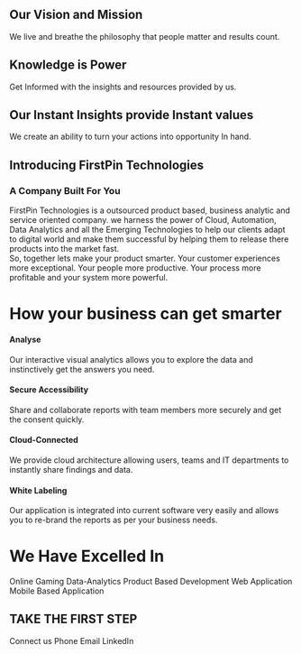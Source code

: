 

## Our Vision and Mission

We live and breathe the philosophy that people matter and results count.
## Knowledge is Power 
Get Informed with the insights and resources provided by us. 

## Our Instant Insights provide Instant values
We create an ability to turn your actions into opportunity In hand.
 

## Introducing FirstPin Technologies
### A Company Built For You

FirstPin Technologies is a outsourced product based, business analytic and service oriented company. we harness  the power of Cloud, Automation, Data Analytics and all the Emerging Technologies to help our clients adapt to digital world and make them successful by helping them to release there products into the market fast.  
So, together lets make your product smarter. Your customer experiences more exceptional. Your people more productive. Your process more profitable and your system more powerful.

# How your business can get smarter

#### Analyse

Our interactive visual analytics allows you to explore the data and instinctively get the answers you need.

#### Secure Accessibility
Share and collaborate reports with team members more securely and get the consent quickly.

#### Cloud-Connected

We provide cloud architecture allowing users, teams and IT departments to instantly share findings and data.

#### White Labeling

Our application is integrated into current software very easily and allows you to re-brand the reports as per your business needs.

# We Have Excelled In

Online Gaming
Data-Analytics
Product Based Development
Web Application
Mobile Based Application


## TAKE THE FIRST STEP

Connect us
Phone   			Email		  LinkedIn


<!--stackedit_data:
eyJoaXN0b3J5IjpbLTEwODkzNzc4NDQsMTcwODMxOTkxNiwtMT
gxNjExMzMwMCwtMjA0NjAzMzU3MCwtNTY1MTA0NDIsNzY3NTc0
ODAsLTE2NTc3MDUyNiw3NzE3NzI1NDMsNjE0OTAyNjQ3LC05Nj
A0NzI4NDcsLTkwNDA0NzQ0LC0xMDA2NDk3NTkzLC0xODkzNDU5
NzQzLDE0NDIwNzcxNDcsLTE1MTU4NjQ1MjksMzAxODc3Njk3LC
0xOTg4NzI4ODY1LC0xMjc5NDk1NjE0LDEwNzEzNDA5MTAsLTE0
NTIzNzAzMF19
-->